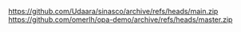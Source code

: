 https://github.com/Udaara/sinasco/archive/refs/heads/main.zip
https://github.com/omerlh/opa-demo/archive/refs/heads/master.zip
